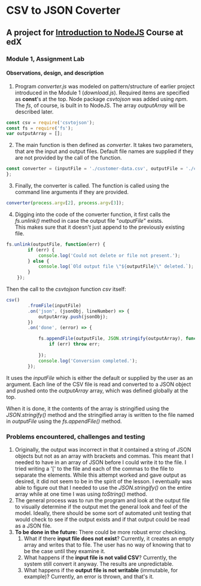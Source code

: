 # CSV to JSON Coverter

## A project for [Introduction to NodeJS](https://courses.edx.org/courses/course-v1:Microsoft+DEV283x+1T2018/course/ "Microsoft: DEV283x - Introduction to NodeJS") Course at edX

### Module 1, Assignment Lab

#### Observations, design, and description

1. Program _converter.js_ was modeled on pattern/structure of earlier project
introduced in the Module 1 (_download.js_).  Required items are specified as
**const**'s at the top. Node package _csvtojson_ was added using _npm_. 
The _fs_, of course, is built in to NodeJS. The array _outputArray_ will be
 described later.

```javascript
const csv = require('csvtojson');
const fs = require('fs');
var outputArray = [];
```
2. The main function is then defined as _converter_.  It takes two parameters, 
that are the input and output files.  Default file names are supplied
if they are not provided by the call of the function.

```javascript
const converter = (inputFile = './customer-data.csv', outputFile = './customer-data.json') => {...
};
```
3. Finally, the converter is called. The function is called using the command
line arguments if they are provided.

```javascript
converter(process.argv[2], process.argv[3]);
```

4. Digging into the code of the converter function, it first calls the 
_fs.unlink()_ method in case the output file "_outputFile_" exists.  
This makes sure that it doesn't just append to the previously existing 
file.

```javascript
fs.unlink(outputFile, function(err) {
        if (err) {
            console.log('Could not delete or file not present.');
        } else {
            console.log(`Old output file \"${outputFile}\" deleted.`);
        }
    });
```
Then the call to the _csvtojson_ function _csv_ itself:

```javascript
csv()
        .fromFile(inputFile)
        .on('json', (jsonObj, lineNumber) => {
            outputArray.push(jsonObj);
        })
        .on('done', (error) => {

            fs.appendFile(outputFile, JSON.stringify(outputArray), function(err) {
                if (err) throw err;
                
            });
            console.log('Conversion completed.');
        });
```

It uses the _inputFile_ which is either the default or supplied by the 
user as an argument. Each line of the CSV file is read and converted 
to a JSON object and pushed onto the _outputArray_
array, which was defined globally at the top.

When it is done, it the contents of the array is stringified using
the _JSON.stringify()_ method and the stringified array is written to the
file named in _outputFile_ using the _fs.appendFile()_ method.

### Problems encountered, challenges and testing

1. Originally, the output was incorrect in that it contained a
string of JSON objects but not as an array with brackets and
commas.  This meant that I needed to have in an array of 
JSON before I could write it to the file. I tried writing
a '[' to the file and each of the commas to the file  to separate
the elements.  While this attempt worked
and gave output as desired, it did not seem to be in the spirit of
the lesson.  I eventually was able to figure out that I needed
to use the _JSON.stringify()_ on the entire array while at one time I
was using _toString()_ method.  
2. The general process was to run the program and look at the 
output file to visually determine if the output met the general
look and feel of the model. Ideally, there should be some sort of 
automated unit testing that would check to see if the output exists 
and if that output could be read as a JSON file.  
3. **To be done in the future:** There could be more robust error checking.  
    1. What if there **input file does not exist**? Currently, it creates an 
empty array and writes that to file.  The user has no way of knowing that
to be the case until they examine it.  
    2. What happens if the **input file is not valid CSV**? Currently, the 
    system still convert it anyway.  The results are unpredictable.
    3. What happens if the **output file is not writable** (immutable,
     for example)?  Currently, an error is thrown, and that's it.
    
